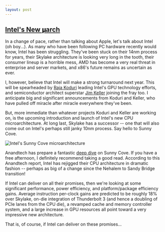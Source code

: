 ```yaml
---
layout: post
---
```

## [Intel's New 𝛍arch](https://www.anandtech.com/show/14514/examining-intels-ice-lake-microarchitecture-and-sunny-cove)

In a change of pace, rather than talking about Apple, let's talk about Intel (oh boy...). As many who have been following PC hardware recently would know, Intel has been struggling. They've been stuck on their 14nm process for years, their Skylake architecture is looking very long in the tooth, their consumer lineup is a horrible mess, AMD has become a very real threat in enterprise and server markets, and x86's future remains as uncertain as ever.

I, however, believe that Intel will make a strong turnaround next year. This will be spearheaded by [Raja Koduri](https://newsroom.intel.com/biography/raja-m-koduri/#gs.ta1ti3) leading Intel's GPU technology efforts, and semiconductor architect superstar [Jim Keller](https://www.anandtech.com/show/13048/an-anandtech-exclusive-the-jim-keller-interview) joining the fray too. I anticipate big and significant announcements from Koduri and Keller, who have pulled off miracle after miracle everywhere they've been.

But, more immediate than whatever projects Koduri and Keller are working on, is the upcoming introduction and launch of Intel's new CPU microarchitecture. At long last, Skylake has a successor -- one that will also come out on Intel's perhaps still janky 10nm process. Say hello to Sunny Cove.

![Intel's Sunny Cove microarchitecture]({{site.github.url}}/assets/images/intelsunnycove.jpg)   

Anandtech has prepare a fantastic [deep dive](https://www.anandtech.com/show/14514/examining-intels-ice-lake-microarchitecture-and-sunny-cove) on Sunny Cove. If you have a free afternoon, I definitely recommend taking a good read. According to this Anandtech report, Intel has rejigged their CPU architecture in dramatic fashion -- perhaps as big of a change since the Nehalem to Sandy Bridge transition!

If Intel can deliver on all their promises, then we're looking at some significant performance, power efficiency, and platform/package efficiency gains. Average instruction per-clock gains are predicted to be roughly 18% over Skylake, on-die integration of Thunderbolt 3 (and hence a doubling of PCIe lanes from the CPU die), a revamped cache and memory controller system, and a large increase in GPU resources all point toward a very impressive new architecture.

That is, of course, if Intel can deliver on these promises...

